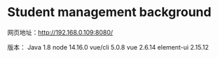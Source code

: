 # Student management background

网页地址：http://192.168.0.109:8080/

版本：
	Java		1.8
	node		14.16.0
	vue/cli		5.0.8
	vue		2.6.14
	element-ui	2.15.12